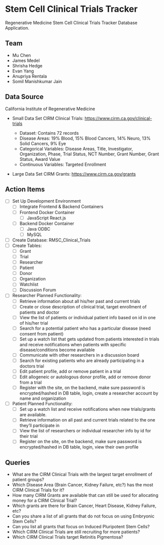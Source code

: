 # Stem Cell Clinical Trials Tracker

Regenerative Medicine Stem Cell Clinical Trials Tracker Database Application.

## Team

- Mu Chen
- James Medel
- Shrisha Hedge
- Evan Yang
- Anupriya Rentala
- Somil Manishkumar Jain

## Data Source

California Institute of Regenerative Medicine

- Small Data Set CIRM Clinical Trials: https://www.cirm.ca.gov/clinical-trials
    - Dataset: Contains 72 records
    - Disease Areas: 19% Blood, 15% Blood Cancers, 14% Neuro, 13% Solid Cancers, 9% Eye
    - Categorical Variables: Disease Areas, Title, Investigator, Organization, Phase, Trial Status, NCT Number, Grant Number, Grant Status, Award Value
    - Continuous Variables: Targeted Enrollment

- Large Data Set CIRM Grants: https://www.cirm.ca.gov/grants


## Action Items

- [ ] Set Up Development Environment
  - [ ] Integrate Frontend & Backend Containers
  - [ ] Frontend Docker Container
    - [ ] JavaScript React.js
  - [ ] Backend Docker Container
    - [ ] Java ODBC
    - [ ] MySQL

- [ ] Create Database: RMSC_Clinical_Trials
- [ ] Create Tables: 
  - [ ] Grant 
  - [ ] Trial
  - [ ] Researcher
  - [ ] Patient
  - [ ] Donor
  - [ ] Organization 
  - [ ] Watchlist
  - [ ] Discussion Forum
- [ ] Researcher Planned Functionality:
  - [ ] Retrieve information about all his/her past and current trials
  - [ ] Create or close description of clinical trial, target enrollment of patients and doctor
  - [ ] View the list of patients or individual patient info based on id in one of his/her trial
  - [ ] Search for a potential patient who has a particular disease (need consent from patient)
  - [ ] Set up a watch list that gets updated from patients interested in trials and receive notifications when patients with specific disease/conditions become available 
  - [ ] Communicate with other researchers in a discussion board
  - [ ] Search for existing patients who are already participating in a doctors trial
  - [ ] Edit patient profile, add or remove patient in a trial
  - [ ] Edit allogeneic or autologous donor profile, add or remove donor from a trial
  - [ ] Register with the site, on the backend, make sure password is encrypted/hashed in DB table, login, create a researcher account by name and organization 

- [ ] Patient Planned Functionality:
  - [ ] Set up a watch list and receive notifications when new trials/grants are available.
  - [ ] Retrieve information on all past and current trials related to the one they’ll participate in
  - [ ] View the list of researchers or individual researcher info by id for their trial
  - [ ] Register on the site, on the backend, make sure password is encrypted/hashed in DB table, login, view their own profile

## Queries

- What are the CIRM Clinical Trials with the largest target enrollment of patient groups?
- Which Disease Area (Brain Cancer, Kidney Failure, etc?) has the most CIRM Clinical Trials for it?
- How many CIRM Grants are available that can still be used for allocating money for a CIRM Clinical Trial? 
- Which grants are there for Brain Cancer, Heart Disease, Kidney Failure, etc?
- Can you share a list of all grants that do not focus on using Embryonic Stem Cells?
- Can you list all grants that focus on Induced Pluripotent Stem Cells?
- Which CIRM Clinical Trials are still recruiting for more patients?
- Which CIRM Clinical Trials target Retinitis Pigmentosa? 
